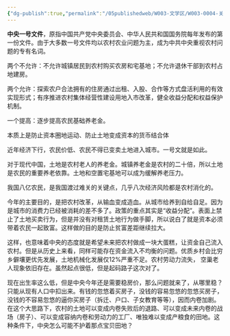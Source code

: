 ```yaml
---
{"dg-publish":true,"permalink":"/05publishedweb/W003-文学区/W003-0004-关于2025年中央一号文件的粗略解读/","noteIcon":"","created":"2025-02-27T22:50:40.360+08:00","updated":"2025-02-27T22:51:35.303+08:00"}
---
```




**中央一号文件**，原指中国共产党中央委员会、中华人民共和国国务院每年发布的第一份文件。由于大多数一号文件均以农村农业问题为主，成为中共中央重视农村问题的专有名词。

两个不允许：不允许城镇居民到农村购买农房和宅基地；不允许退休干部到农村占地建房。

两个允许：探索农户合法拥有的住房通过出租、入股、合作等方式盘活利用的有效实现形式；有序推进农村集体经营性建设用地入市改革，健全收益分配和权益保护机制。

一个提高：逐步提高农民基础养老金。

本质上是防止资本圈地运动、防止土地变成资本的货币结合体

近年经济下行，农民价低、农民不得已变卖土地进入城市。一号文就是如此。


对于现代中国，土地是农村老人的养老金。城镇养老金是农村的二十倍，所以土地是农民的重要养老依靠。土地和空置宅基地可以成为缓解养老压力。

我国八亿农民，是我国渡过难关的关键点，几乎八次经济风险都是农村消化的。

今年的主要目的，是把农村改革，从输血变成造血。从城市给养到自给自足。因为是城市的消费力已经被消耗的差不多了。政策的重点其实是“收益分配”。表面上禁止了土地买卖行为，但是并没有对租赁土地行为做手脚，所以说白了就是资本必须带着农民一起致富。这样做的目的是防止贫富差距继续拉大。

这样，也意味着中央的态度就是希望未来把农村做成一块大蛋糕，让资金自己流入农村。但是从历史上来看，同样可能存在资金流入不均衡的问题。优质乡村会比穷乡僻壤更优先发展，土地机械化发展仅12%严重不足。农村劳动力流失， 空巢老人现象依旧存在。虽然起点很低，但是起码路子这次对了。

现在出生率这么低，但是中央今年还是需要稳房价，那么问题就来了，从哪里稳？只能从现有人口中扣出来。有钱的忽悠着买房子，没钱的容易忽悠的忽悠买房子，没钱的不容易忽悠的逼你买房子（拆迁、户口、子女教育等等），因而内卷加剧。在这个大思路下，农村的土地可以变成内卷失败后的退路、可以变成未来内卷的战场（房子）、可以变成容纳内卷和劳动力的工厂、唯独难以变成产粮食的田地。这种条件下，中央怎么可能不护着那点宝贝田地？